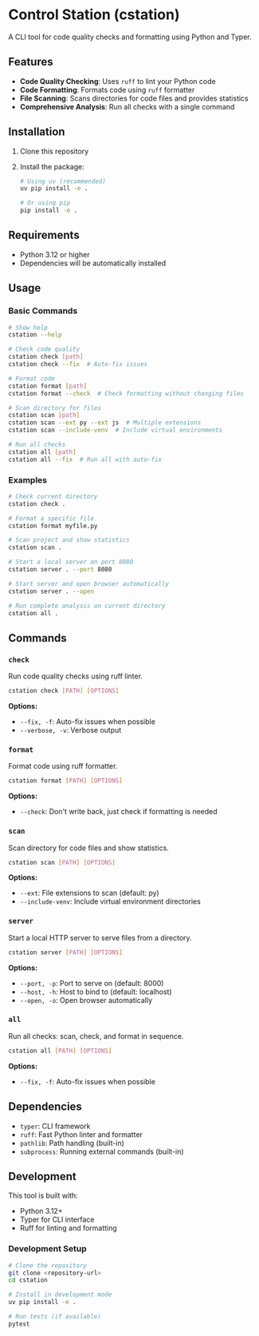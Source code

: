 # Control Station (cstation)

A CLI tool for code quality checks and formatting using Python and Typer.

## Features

- **Code Quality Checking**: Uses `ruff` to lint your Python code
- **Code Formatting**: Formats code using `ruff` formatter
- **File Scanning**: Scans directories for code files and provides statistics
- **Comprehensive Analysis**: Run all checks with a single command

## Installation

1. Clone this repository
2. Install the package:

   ```bash
   # Using uv (recommended)
   uv pip install -e .

   # Or using pip
   pip install -e .
   ```

## Requirements

- Python 3.12 or higher
- Dependencies will be automatically installed

## Usage

### Basic Commands

```bash
# Show help
cstation --help

# Check code quality
cstation check [path]
cstation check --fix  # Auto-fix issues

# Format code
cstation format [path]
cstation format --check  # Check formatting without changing files

# Scan directory for files
cstation scan [path]
cstation scan --ext py --ext js  # Multiple extensions
cstation scan --include-venv  # Include virtual environments

# Run all checks
cstation all [path]
cstation all --fix  # Run all with auto-fix
```

### Examples

```bash
# Check current directory
cstation check .

# Format a specific file
cstation format myfile.py

# Scan project and show statistics
cstation scan .

# Start a local server on port 8080
cstation server . --port 8080

# Start server and open browser automatically
cstation server . --open

# Run complete analysis on current directory
cstation all .
```

## Commands

### `check`

Run code quality checks using ruff linter.

```bash
cstation check [PATH] [OPTIONS]
```

**Options:**

- `--fix, -f`: Auto-fix issues when possible
- `--verbose, -v`: Verbose output

### `format`

Format code using ruff formatter.

```bash
cstation format [PATH] [OPTIONS]
```

**Options:**

- `--check`: Don't write back, just check if formatting is needed

### `scan`

Scan directory for code files and show statistics.

```bash
cstation scan [PATH] [OPTIONS]
```

**Options:**

- `--ext`: File extensions to scan (default: py)
- `--include-venv`: Include virtual environment directories

### `server`

Start a local HTTP server to serve files from a directory.

```bash
cstation server [PATH] [OPTIONS]
```

**Options:**

- `--port, -p`: Port to serve on (default: 8000)
- `--host, -h`: Host to bind to (default: localhost)
- `--open, -o`: Open browser automatically

### `all`

Run all checks: scan, check, and format in sequence.

```bash
cstation all [PATH] [OPTIONS]
```

**Options:**

- `--fix, -f`: Auto-fix issues when possible

## Dependencies

- `typer`: CLI framework
- `ruff`: Fast Python linter and formatter
- `pathlib`: Path handling (built-in)
- `subprocess`: Running external commands (built-in)

## Development

This tool is built with:

- Python 3.12+
- Typer for CLI interface
- Ruff for linting and formatting

### Development Setup

```bash
# Clone the repository
git clone <repository-url>
cd cstation

# Install in development mode
uv pip install -e .

# Run tests (if available)
pytest
```
